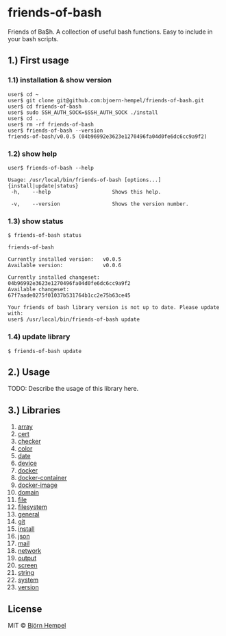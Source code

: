 # friends-of-bash

Friends of Ba$h. A collection of useful bash functions. Easy to include in your bash scripts.

## 1.) First usage

### 1.1) installation & show version

```
user$ cd ~
user$ git clone git@github.com:bjoern-hempel/friends-of-bash.git
user$ cd friends-of-bash
user$ sudo SSH_AUTH_SOCK=$SSH_AUTH_SOCK ./install
user$ cd ..
user$ rm -rf friends-of-bash
user$ friends-of-bash --version
friends-of-bash/v0.0.5 (04b96992e3623e1270496fa04d0fe6dc6cc9a9f2)
```

### 1.2) show help

```
user$ friends-of-bash --help

Usage: /usr/local/bin/friends-of-bash [options...] {install|update|status}
 -h,    --help                    Shows this help.

 -v,    --version                 Shows the version number.

```

### 1.3) show status

```
$ friends-of-bash status

friends-of-bash

Currently installed version:   v0.0.5
Available version:             v0.0.6

Currently installed changeset: 04b96992e3623e1270496fa04d0fe6dc6cc9a9f2
Available changeset:           67f7aade0275f01037b531764b1cc2e75b63ce45

Your friends of bash library version is not up to date. Please update with:
user$ /usr/local/bin/friends-of-bash update
```

### 1.4) update library

```
$ friends-of-bash update
```

## 2.) Usage

TODO: Describe the usage of this library here.

## 3.) Libraries

1. [array](docs/README-ARRAY.md)
2. [cert](docs/README-CERT.md)
3. [checker](docs/README-CHECKER.md)
4. [color](docs/README-COLOR.md)
5. [date](docs/README-DATE.md)
6. [device](docs/README-DEVICE.md)
7. [docker](docs/README-DOCKER.md)
8. [docker-container](docs/README-DOCKER-CONTAINER.md)
9. [docker-image](docs/README-DOCKER-IMAGE.md)
10. [domain](docs/README-DOMAIN.md)
11. [file](docs/README-FILE.md)
12. [filesystem](docs/README-FILESYSTEM.md)
13. [general](docs/README-GENERAL.md)
14. [git](docs/README-GIT.md)
15. [install](docs/README-INSTALL.md)
16. [json](docs/README-JSON.md)
17. [mail](docs/README-MAIL.md)
18. [network](docs/README-NETWORK.md)
19. [output](docs/README-OUTPUT.md)
20. [screen](docs/README-SCREEN.md)
21. [string](docs/README-STRING.md)
22. [system](docs/README-SYSTEM.md)
23. [version](docs/README-VERSION.md)

## License

MIT © [Björn Hempel](https://www.ixno.de)
